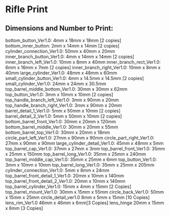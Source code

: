 # Rifle Print

## Dimensions and Number to Print: 
bottom_button_Ver1.0: 4mm x 18mm x 18mm [2 copies]
bottom_inner_button: 2mm x 14mm x 14mm [2 copies]
cylinder_connection_Ver1.0: 50mm x  40mm x 20mm
inner_branch_button_Ver1.0: 4mm x 14mm x 14mm [2 copies]
inner_branch_left_Ver1.0: 10mm x 8mm x 40mm 
inner_branch_rect_Ver1.0: 6mm x 16mm x 7mm [2 copies]
inner_branch_right_Ver1.0: 10mm x 8mm x 40mm
large_cylinder_Ver1.0: 48mm x 48mm x 60mm
small_cylinder_button_Ver1.0: 4mm x 14.5mm x 14.5mm [2 copies]
small_cylinder_Ver1.0: 24mm x 24mm x 30.5mm
top_barrel_middle_bottom_Ver1.0: 30mm x 30mm x 62mm
top_button_Ver1.0: 3mm x 10mm x 10mm [2 copies]
top_handle_branch_left_Ver1.0: 3mm x 90mm x 20mm
top_handle_branch_right_Ver1.0: 3mm x 90mm x 20mm
barrel_detail_1_Ver1.0: 5mm x 50mm x 10mm [2 copies]
barrel_detail_2_Ver1.0: 5mm x 50mm x 10mm [2 copies]
bottom_barrel_front_Ver1.0: 30mm x 20mm x 120mm 
bottom_barrel_middle_Ver1.0: 30mm x 20mm x 55mm 
bottom_barrel_top_Ver1.0: 30mm x 20mm x 18mm  
circle_part_left_Ver1.0: 27mm x 90mm x 90mm 
circle_part_right_Ver1.0: 27mm x 90mm x 90mm 
large_cylinder_detail_Ver1.0: 45mm x 48mm x 5mm
top_barrel_cap_Ver1.0: 37mm x 27mm x 3mm 
top_barrel_front_Ver1.0: 35mm x 25mm x 150mm 
top_barrel_long_Ver1.0: 35mm x 25mm x 240mm 
top_barrel_middle_cap_Ver1.0: 35mm x 25mm x 6mm 
top_button_Ver1.0: 3mm x 10mm x 10mm 
top_barrel_long_Ver1.0: 35mm x 25mm x 205mm 
cylinder_connection_Ver1.0: 5mm x 8mm x 24mm
top_barrel_front_detail_1_Ver1.0: 20mm x 10mm x 140mm
top_barrel_front_detail_2_Ver1.0: 20mm x 10mm x 140mm
top_barrel_cylinder_Ver1.0: 15mm x 4mm x 15mm [2 Copies]
top_barrel_mount_Ver1.0: 30mm x 15mm x 55mm 
circle_back_Ver1.0: 50mm x 15mm x 25mm
circle_detail_ver1.0 8mm x 5mm x 15mm [10 Copies]
lens_rim_Ver1.0 46mm x 46mm x 6mm[3 Copies]
lens_hinge 20mm x 15mm x 6mm [3 Copies]
